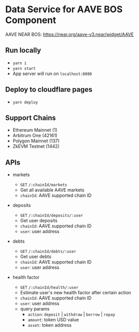 # Data Service for AAVE BOS Component

AAVE NEAR BOS: https://near.org/aave-v3.near/widget/AAVE

## Run locally

- `yarn i`
- `yarn start`
- App server will run on `localhost:8080`

## Deploy to cloudflare pages

- `yarn deploy`

## Support Chains

- Ethereum Mainnet (1)
- Arbitrum One (42161)
- Polygon Mainnet (137)
- ZkEVM Testnet (1442)

## APIs

- markets

  - `GET` `/:chainId/markets`
  - Get all available AAVE markets
  - `chainId`: AAVE supported chain ID

- deposits

  - `GET` `/:chainId/deposits/:user`
  - Get user deposits
  - `chainId`: AAVE supported chain ID
  - `user`: user address

- debts

  - `GET` `/:chainId/debts/:user`
  - Get user debts
  - `chainId`: AAVE supported chain ID
  - `user`: user address

- health factor
  - `GET` `/:chainId/health/:user`
  - Estimate user's new health factor after certain action
  - `chainId`: AAVE supported chain ID
  - `user`: user address
  - query params
    - `action`: `deposit` | `withdraw` | `borrow` | `repay`
    - `amount`: token USD value
    - `asset`: token address
